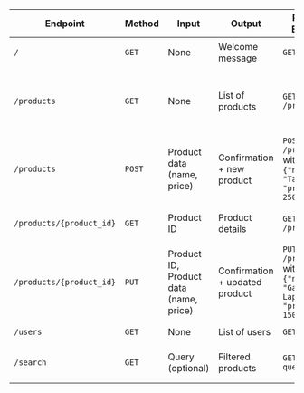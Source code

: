 | Endpoint               | Method | Input                                  | Output                    | Request Example                                 | Response Example                                                                                   |
|------------------------|--------|----------------------------------------|---------------------------|-------------------------------------------------|----------------------------------------------------------------------------------------------------|
| `/`                    | `GET`  | None                                   | Welcome message           | `GET /`                                         | `{"message": "Welcome to the e-commerce API!"}`                                                    |
| `/products`            | `GET`  | None                                   | List of products          | `GET /products`                                 | `{"products": [{"id": 1, "name": "Laptop", "price": 1000.0}, {"id": 2, "name": "Smartphone", "price": 500.0}]}` |
| `/products`            | `POST` | Product data (name, price)             | Confirmation + new product | `POST /products` with `{"name": "Tablet", "price": 250.0}` | `{"message": "Product 'Tablet' added!", "product": {"id": 3, "name": "Tablet", "price": 250.0}}` |
| `/products/{product_id}` | `GET`  | Product ID                            | Product details            | `GET /products/1`                               | `{"product": {"id": 1, "name": "Laptop", "price": 1000.0}}`                                        |
| `/products/{product_id}` | `PUT`  | Product ID, Product data (name, price) | Confirmation + updated product | `PUT /products/1` with `{"name": "Gaming Laptop", "price": 1500.0}` | `{"message": "Product updated", "product": {"id": 1, "name": "Gaming Laptop", "price": 1500.0}}`   |
| `/users`               | `GET`  | None                                   | List of users             | `GET /users`                                    | `{"users": ["Alice", "Bob"]}`                                                                      |
| `/search`             | `GET`  | Query (optional)                       | Filtered products          | `GET /search?query=Laptop`                     | `{"search_results": [{"id": 1, "name": "Laptop", "price": 1000.0}]}`                               |
